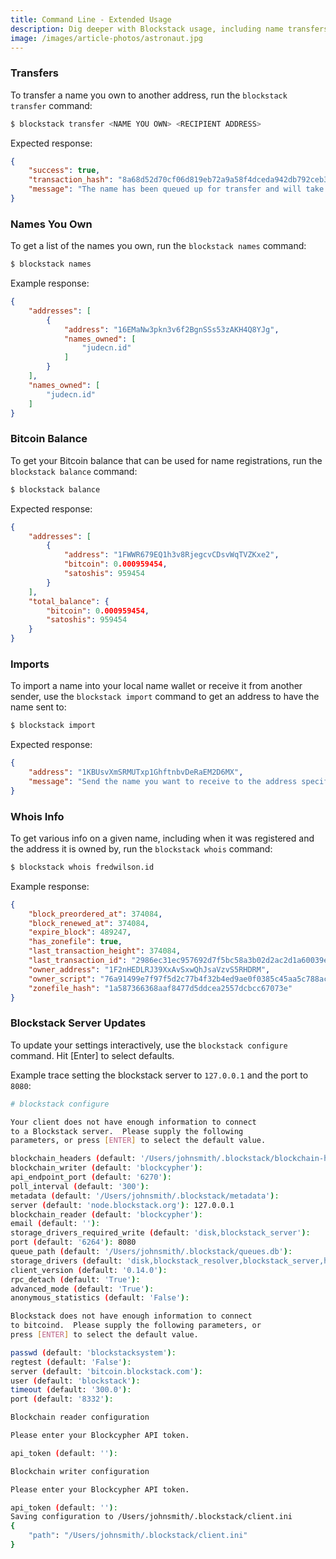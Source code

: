 ```yaml
---
title: Command Line - Extended Usage
description: Dig deeper with Blockstack usage, including name transfers and more.
image: /images/article-photos/astronaut.jpg
---
```


### Transfers

To transfer a name you own to another address, run the `blockstack transfer` command:

```bash
$ blockstack transfer <NAME YOU OWN> <RECIPIENT ADDRESS>
```

Expected response:

```json
{
    "success": true,
    "transaction_hash": "8a68d52d70cf06d819eb72a9a58f4dceda942db792ceb35dd333f43f55fa8713",
    "message": "The name has been queued up for transfer and will take ~1 hour to process. You can check on the status at any time by running 'blockstack info'."
}
```

### Names You Own

To get a list of the names you own, run the `blockstack names` command:

```bash
$ blockstack names
```

Example response:

```json
{
    "addresses": [
        {
            "address": "16EMaNw3pkn3v6f2BgnSSs53zAKH4Q8YJg", 
            "names_owned": [
                "judecn.id"
            ]
        }
    ], 
    "names_owned": [
        "judecn.id"
    ]
}
```

### Bitcoin Balance

To get your Bitcoin balance that can be used for name registrations, run the `blockstack balance` command:


```bash
$ blockstack balance
```

Expected response:

```json
{
    "addresses": [
        {
            "address": "1FWWR679EQ1h3v8RjegcvCDsvWqTVZKxe2", 
            "bitcoin": 0.000959454, 
            "satoshis": 959454
        }
    ], 
    "total_balance": {
        "bitcoin": 0.000959454, 
        "satoshis": 959454
    }
}
```

### Imports

To import a name into your local name wallet or receive it from another sender, use the `blockstack import` command to get an address to have the name sent to:

```bash
$ blockstack import
```

Expected response:

```json
{
    "address": "1KBUsvXmSRMUTxp1GhftnbvDeRaEM2D6MX",
    "message": "Send the name you want to receive to the address specified."
}
```

### Whois Info

To get various info on a given name, including when it was registered and the address it is owned by, run the `blockstack whois` command:

```bash
$ blockstack whois fredwilson.id
```

Example response:

```json
{
    "block_preordered_at": 374084, 
    "block_renewed_at": 374084, 
    "expire_block": 489247, 
    "has_zonefile": true, 
    "last_transaction_height": 374084, 
    "last_transaction_id": "2986ec31ec957692d7f5bc58a3b02d2ac2d1a60039e9163365fc954ff51aeb5a", 
    "owner_address": "1F2nHEDLRJ39XxAvSxwQhJsaVzvS5RHDRM", 
    "owner_script": "76a91499e7f97f5d2c77b4f32b4ed9ae0f0385c45aa5c788ac", 
    "zonefile_hash": "1a587366368aaf8477d5ddcea2557dcbcc67073e"
}
```

### Blockstack Server Updates

To update your settings interactively, use the `blockstack configure` command.  Hit [Enter] to select defaults.

Example trace setting the blockstack server to `127.0.0.1` and the port to `8080`:

```bash
# blockstack configure

Your client does not have enough information to connect
to a Blockstack server.  Please supply the following
parameters, or press [ENTER] to select the default value.

blockchain_headers (default: '/Users/johnsmith/.blockstack/blockchain-headers.dat'): 
blockchain_writer (default: 'blockcypher'): 
api_endpoint_port (default: '6270'): 
poll_interval (default: '300'): 
metadata (default: '/Users/johnsmith/.blockstack/metadata'): 
server (default: 'node.blockstack.org'): 127.0.0.1
blockchain_reader (default: 'blockcypher'): 
email (default: ''): 
storage_drivers_required_write (default: 'disk,blockstack_server'): 
port (default: '6264'): 8080
queue_path (default: '/Users/johnsmith/.blockstack/queues.db'): 
storage_drivers (default: 'disk,blockstack_resolver,blockstack_server,http,dht'): 
client_version (default: '0.14.0'): 
rpc_detach (default: 'True'): 
advanced_mode (default: 'True'): 
anonymous_statistics (default: 'False'): 

Blockstack does not have enough information to connect
to bitcoind.  Please supply the following parameters, or
press [ENTER] to select the default value.

passwd (default: 'blockstacksystem'): 
regtest (default: 'False'): 
server (default: 'bitcoin.blockstack.com'): 
user (default: 'blockstack'): 
timeout (default: '300.0'): 
port (default: '8332'): 

Blockchain reader configuration

Please enter your Blockcypher API token.

api_token (default: ''): 

Blockchain writer configuration

Please enter your Blockcypher API token.

api_token (default: ''): 
Saving configuration to /Users/johnsmith/.blockstack/client.ini
{
    "path": "/Users/johnsmith/.blockstack/client.ini"
}
```
